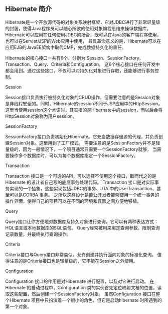 ## Hibernate 简介 ##


Hibernate是一个开放源代码的对象关系映射框架，它对JDBC进行了非常轻量级的封装，使得Java程序员可以随心所欲的使用对象编程思维来操纵数据库。
Hibernate可以应用在任何使用JDBC的场合，既可以在Java的客户端程序使用，也可以在Servlet/JSP的Web应用中使用，
最具革命意义的是，Hibernate可以在应用EJB的JavaEE架构中取代CMP，完成数据持久化的重任。


Hibernate的核心接口一共有6个，分别为:Session、SessionFactory、Transaction、Query、Criteria和Configuration。
这6个核心接口在任何开发中都会用到。通过这些接口，不仅可以对持久化对象进行存取，还能够进行事务控制。


Session

Session接口负责执行被持久化对象的CRUD操作，但需要注意的是Session对象是非线程安全的。同时，Hibernate的session不同于JSP应用中的HttpSession。
这里当使用session这个术语时，其实指的是Hibernate中的session，而以后会将HttpSession对象称为用户session。


SessionFactory

SessionFactory接口负责初始化Hibernate。它充当数据存储源的代理，并负责创建Session对象。这里用到了工厂模式。
需要注意的是SessionFactory并不是轻量级的，因为一般情况下，一个项目通常只需要一个SessionFactory就够，
当需要操作多个数据库时，可以为每个数据库指定一个SessionFactory。


Transaction

Transaction 接口是一个可选的API，可以选择不使用这个接口，取而代之的是Hibernate 的设计者自己写的底层事务处理代码。
Transaction 接口是对实际事务实现的一个抽象，这些实现包括JDBC的事务、JTA 中的UserTransaction、甚至可以是CORBA 事务。
之所以这样设计是能让开发者能够使用一个统一事务的操作界面，使得自己的项目可以在不同的环境和容器之间方便地移植。


Query

Query接口让你方便地对数据库及持久对象进行查询，它可以有两种表达方式：HQL语言或本地数据库的SQL语句。
Query经常被用来绑定查询参数、限制查询记录数量，并最终执行查询操作。


Criteria

Criteria接口与Query接口非常类似，允许创建并执行面向对象的标准化查询。
值得注意的是Criteria接口也是轻量级的，它不能在Session之外使用。


Configuration

Configuration 接口的作用是对Hibernate 进行配置，以及对它进行启动。
在Hibernate 的启动过程中，Configuration 类的实例首先定位映射文档的位置，读取这些配置，然后创建一个SessionFactory对象。
虽然Configuration 接口在整个Hibernate 项目中只扮演着一个很小的角色，但它是启动hibernate 时所遇到的第一个对象。
